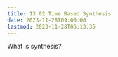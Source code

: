 ```yaml
---
title: 13.02 Time Based Synthesis
date: 2023-11-28T09:00:00
lastmod: 2023-11-28T06:13:35
---
```


What is synthesis?
